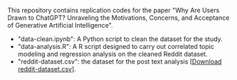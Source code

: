 This repository contains replication codes for the paper "Why Are Users Drawn to ChatGPT? Unraveling the Motivations, Concerns, and Acceptance of Generative Artificial Intelligence".

- "data-clean.ipynb": A Python script to clean the dataset for the study.
- "data-analysis.R": A R script designed to carry out correlated topic modeling and regression analysis on the cleaned Reddit dataset.
- "reddit-dataset.csv": the dataset for the post text analysis [[Download reddit-dataset.csv](https://www.dropbox.com/scl/fi/b0uncnoayrv95wbrn3w5u/reddit-dataset.csv?rlkey=61za8wr3dsucjeo21cxdmzpsr&dl=0)].
